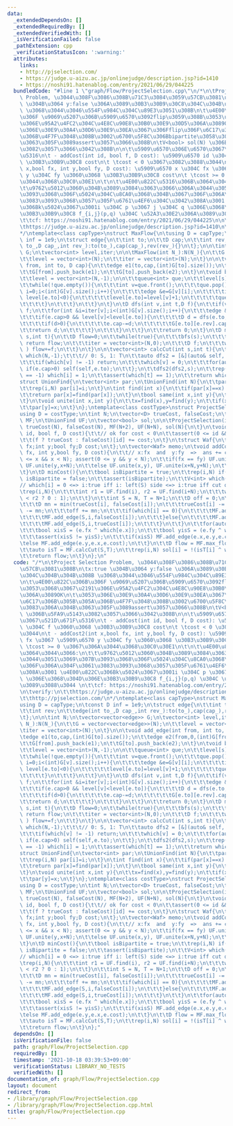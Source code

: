 ```yaml
---
data:
  _extendedDependsOn: []
  _extendedRequiredBy: []
  _extendedVerifiedWith: []
  _isVerificationFailed: false
  _pathExtension: cpp
  _verificationStatusIcon: ':warning:'
  attributes:
    links:
    - http://pjselection.com/
    - https://judge.u-aizu.ac.jp/onlinejudge/description.jsp?id=1410
    - https://noshi91.hatenablog.com/entry/2021/06/29/044225
  bundledCode: "#line 1 \"graph/Flow/ProjectSelection.cpp\"\n/*\n\tProject Selection\
    \ Problem, \u3044\u308F\u3086\u308B\u71C3\u3084\u3059\u57CB\u3081\u308B\n\tx:true\
    \ \u304B\u3064 y:false \u306A\u3089\u30B3\u30B9\u30C8\u304C\u304B\u304B\u308B\
    \ \u3068\u3044\u3046\u554F\u984C\u304C\u89E3\u3051\u308B\n\t\u4E00\u822C\u306B\
    \u306F \u9069\u5207\u306B\u5909\u6570\u3092flip\u3059\u308B\u3053\u3068\u3067\u2191\
    \u306E\u95A2\u4FC2\u304C\u4E8C\u90E8\u30B0\u30E9\u30D5\u306A\u3089OK\n\t\u3053\
    \u306E\u30E9\u30A4\u30D6\u30E9\u30EA\u3067\u306Fflip\u306F\u6C17\u306B\u305B\u305A\
    \u306B\u4F7F\u3048\u308B\u3002\u6700\u5F8C\u306Bbipartite\u3058\u3083\u306A\u304B\
    \u3063\u305F\u3089assert\u3057\u3066\u308B\n\tV<bool> sol(N) \u306B\u5FA9\u5143\
    \u3082\u3057\u3066\u3042\u308B\n\n\t\u5909\u6570\u306E\u6570\u3067\u521D\u671F\
    \u5316\n\t - addCost(int id, bool f, D cost): \u5909\u6570 id \u304C f \u3060\u3068\
    \ \u30B3\u30B9\u30C8 cost\n\t \tcost < 0 \u3067\u3082\u3088\u3044\n\t - addCost2(int\
    \ x,bool fx, int y,bool fy, D cost): \u5909\u6570 x \u304C fx \u3067 \u5909\u6570\
    \ y \u304C fy \u3060\u3068 \u30B3\u30B9\u30C8 cost\n\t \tcost >= 0 \u3067\u306A\
    \u3044\u3068\u30C0\u30E1\n\t\n\t\u4E00\u822C\u5316\u306B\u3064\u3044\u3066:\n\t\
    \t\u9762\u5012\u3060\u304B\u3089\u3084\u3063\u3066\u306A\u3044\u3051\u3069\u307B\
    \u3093\u3068\u306F\u5024\u304C\u8CA0\u3068\u304B\u3067\u306F\u306A\u304F\u3061\
    \u3083\u3093\u3068\u3057\u305F\u6761\u4EF6\u304C\u3042\u308A\u3001 \u4E00\u822C\
    \u306Bk\u5024\u3067\u3001i \u304C p \u3067 j \u304C q \u306E\u3068\u304D\u306E\
    \u30B3\u30B9\u30C8 f_{i,j}(p,q) \u304C \u52A3\u30E2\u306A\u3089\u3088\u3044 \n\
    \t\tcf: https://noshi91.hatenablog.com/entry/2021/06/29/044225\n\n\tverify:\n\t\
    \thttps://judge.u-aizu.ac.jp/onlinejudge/description.jsp?id=1410\n\t\thttp://pjselection.com/\n\
    */\ntemplate<class capType>\nstruct MaxFlow{\n\tusing D = capType;\n\tconst D\
    \ inf = 1e9;\n\tstruct edge{\n\t\tint to;\n\t\tD cap;\n\t\tint rev;\n\t\tedge(int\
    \ to_,D cap_,int rev_):to(to_),cap(cap_),rev(rev_){}\n\t};\n\n\tint N;\n\tvector<vector<edge>>\
    \ G;\n\tvector<int> level,iter;\n\n\tMaxFlow(int N_):N(N_){\n\t\tG = vector<vector<edge>>(N);\n\
    \t\tlevel = vector<int>(N);\n\t\titer = vector<int>(N);\n\t}\n\n\tvoid add_edge(int\
    \ from, int to, D cap){\n\t\tedge e1(to,cap,(int)G[to].size());\n\t\tedge e2(from,0,(int)G[from].size());\n\
    \t\tG[from].push_back(e1);\n\t\tG[to].push_back(e2);\n\t}\n\tvoid bfs(int s){\n\
    \t\tlevel = vector<int>(N,-1);\n\n\t\tqueue<int> que;\n\t\tlevel[s]=0;\n\t\tque.push(s);\n\
    \t\twhile(!que.empty()){\n\t\t\tint v=que.front();\n\t\t\tque.pop();\n\t\t\tfor(int\
    \ i=0;i<(int)G[v].size();i++){\n\t\t\t\tedge &e=G[v][i];\n\t\t\t\tif(e.cap>0 &&\
    \ level[e.to]<0){\n\t\t\t\t\tlevel[e.to]=level[v]+1;\n\t\t\t\t\tque.push(e.to);\n\
    \t\t\t\t}\n\t\t\t}\n\t\t}\n\t}\n\tD dfs(int v,int t,D f){\n\t\tif(v==t) return\
    \ f;\n\t\tfor(int &i=iter[v];i<(int)G[v].size();i++){\n\t\t\tedge &e=G[v][i];\n\
    \t\t\tif(e.cap>0 && level[v]<level[e.to]){\n\t\t\t\tD d = dfs(e.to,t,min(f,e.cap));\n\
    \t\t\t\tif(d>0){\n\t\t\t\t\te.cap-=d;\n\t\t\t\t\tG[e.to][e.rev].cap+=d;\n\t\t\t\
    \t\treturn d;\n\t\t\t\t}\n\t\t\t}\n\t\t}\n\t\treturn 0;\n\t}\n\tD max_flow(int\
    \ s,int t){\n\t\tD flow=0;\n\t\twhile(true){\n\t\t\tbfs(s);\n\t\t\tif(level[t]<0)\
    \ return flow;\n\t\t\titer = vector<int>(N,0);\n\t\t\tD f;\n\t\t\twhile( (f=dfs(s,t,inf))>0\
    \ ) flow+=f;\n\t\t}\n\t}\n\n\tvector<int> calcCut(int s,int t){\n\t\tvector<int>\
    \ which(N,-1);\t\t\t// 0: S, 1: T\n\t\tauto dfs2 = [&](auto& self, int v) -> void{\n\
    \t\t\tif(which[v] != -1) return;\n\t\t\twhich[v] = 0;\n\t\t\tfor(auto e: G[v])\
    \ if(e.cap>0) self(self,e.to);\n\t\t};\n\t\tdfs2(dfs2,s);\n\t\trep(i,N) if(which[i]\
    \ == -1) which[i] = 1;\n\t\tassert(which[t] == 1);\n\t\treturn which;\n\t}\n};\n\
    struct UnionFind{\n\tvector<int> par;\n\tUnionFind(int N){\n\t\tpar.assign(N,0);\n\
    \t\trep(i,N) par[i]=i;\n\t}\n\tint find(int x){\n\t\tif(par[x]==x) return x;\n\
    \t\treturn par[x]=find(par[x]);\n\t}\n\tbool same(int x,int y){\n\t\treturn find(x)==find(y);\n\
    \t}\n\tvoid unite(int x,int y){\n\t\tx=find(x),y=find(y);\n\t\tif(x==y) return;\n\
    \t\tpar[y]=x;\n\t}\n};\ntemplate<class costType>\nstruct ProjectSelection{\n\t\
    using D = costType;\n\tint N;\n\tvector<D> trueCost, falseCost;\n\tMaxFlow<D>\
    \ MF;\n\tUnionFind UF;\n\tvector<bool> sol;\n\n\tProjectSelection(int varnum):N(varnum),\
    \ trueCost(N), falseCost(N), MF(N+2), UF(N+N), sol(N){\n\t}\n\tvoid addCost(int\
    \ id, bool f, D cost){\t\t// ok for cost < 0\n\t\tassert(0 <= id && id < N);\n\
    \t\t(f ? trueCost : falseCost)[id] += cost;\n\t}\n\tstruct Waf{\n\t\tint x;bool\
    \ fx;int y;bool fy;D cost;\n\t};\n\tvector<Waf> memo;\n\tvoid addCost2(int x,bool\
    \ fx, int y,bool fy, D cost){\n\t\t// x:fx  and  y:fy  =>  ans += cost\n\t\tassert(0\
    \ <= x && x < N); assert(0 <= y && y < N);\n\t\tif(fx == fy) UF.unite(x,y+N),\
    \ UF.unite(y,x+N);\n\t\telse UF.unite(x,y), UF.unite(x+N,y+N);\n\t\tmemo.push_back({x,fx,y,fy,cost});\n\
    \t}\n\tD minCost(){\n\t\tbool isBipartite = true;\n\t\trep(i,N) if(UF.same(i,i+N))\
    \ isBipartite = false;\n\t\tassert(isBipartite);\n\t\tV<int> which(N,-1);\t\t\
    // which[i] = 0 <=> i:true iff i: left(S) side <=> i:true iff cut off i->T\n\t\
    \trep(i,N){\n\t\t\tint r1 = UF.find(i), r2 = UF.find(i+N);\n\t\t\twhich[i] = (r1\
    \ < r2 ? 0 : 1);\n\t\t}\n\t\tint S = N, T = N+1;\n\t\tD off = 0;\n\t\trep(i,N){\n\
    \t\t\tD mn = min(trueCost[i], falseCost[i]);\n\t\t\ttrueCost[i] -= mn, falseCost[i]\
    \ -= mn;\n\t\t\toff += mn;\n\t\t\tif(which[i] == 0){\n\t\t\t\tMF.add_edge(i,T,trueCost[i]);\n\
    \t\t\t\tMF.add_edge(S,i,falseCost[i]);\n\t\t\t}else{\n\t\t\t\tMF.add_edge(i,T,falseCost[i]);\n\
    \t\t\t\tMF.add_edge(S,i,trueCost[i]);\n\t\t\t}\n\t\t}\n\t\tfor(auto e: memo){\n\
    \t\t\tbool xisS = (e.fx ^ which[e.x]);\n\t\t\tbool yisS = (e.fy ^ which[e.y]);\n\
    \t\t\tassert(xisS != yisS);\n\t\t\tif(xisS) MF.add_edge(e.x,e.y,e.cost);\n\t\t\
    \telse MF.add_edge(e.y,e.x,e.cost);\n\t\t}\n\t\tD flow = MF.max_flow(S,T) + off;\n\
    \t\tauto isT = MF.calcCut(S,T);\n\t\trep(i,N) sol[i] = !(isT[i] ^ which[i]);\n\
    \t\treturn flow;\n\t}\n};\n"
  code: "/*\n\tProject Selection Problem, \u3044\u308F\u3086\u308B\u71C3\u3084\u3059\
    \u57CB\u3081\u308B\n\tx:true \u304B\u3064 y:false \u306A\u3089\u30B3\u30B9\u30C8\
    \u304C\u304B\u304B\u308B \u3068\u3044\u3046\u554F\u984C\u304C\u89E3\u3051\u308B\
    \n\t\u4E00\u822C\u306B\u306F \u9069\u5207\u306B\u5909\u6570\u3092flip\u3059\u308B\
    \u3053\u3068\u3067\u2191\u306E\u95A2\u4FC2\u304C\u4E8C\u90E8\u30B0\u30E9\u30D5\
    \u306A\u3089OK\n\t\u3053\u306E\u30E9\u30A4\u30D6\u30E9\u30EA\u3067\u306Fflip\u306F\
    \u6C17\u306B\u305B\u305A\u306B\u4F7F\u3048\u308B\u3002\u6700\u5F8C\u306Bbipartite\u3058\
    \u3083\u306A\u304B\u3063\u305F\u3089assert\u3057\u3066\u308B\n\tV<bool> sol(N)\
    \ \u306B\u5FA9\u5143\u3082\u3057\u3066\u3042\u308B\n\n\t\u5909\u6570\u306E\u6570\
    \u3067\u521D\u671F\u5316\n\t - addCost(int id, bool f, D cost): \u5909\u6570 id\
    \ \u304C f \u3060\u3068 \u30B3\u30B9\u30C8 cost\n\t \tcost < 0 \u3067\u3082\u3088\
    \u3044\n\t - addCost2(int x,bool fx, int y,bool fy, D cost): \u5909\u6570 x \u304C\
    \ fx \u3067 \u5909\u6570 y \u304C fy \u3060\u3068 \u30B3\u30B9\u30C8 cost\n\t\
    \ \tcost >= 0 \u3067\u306A\u3044\u3068\u30C0\u30E1\n\t\n\t\u4E00\u822C\u5316\u306B\
    \u3064\u3044\u3066:\n\t\t\u9762\u5012\u3060\u304B\u3089\u3084\u3063\u3066\u306A\
    \u3044\u3051\u3069\u307B\u3093\u3068\u306F\u5024\u304C\u8CA0\u3068\u304B\u3067\
    \u306F\u306A\u304F\u3061\u3083\u3093\u3068\u3057\u305F\u6761\u4EF6\u304C\u3042\
    \u308A\u3001 \u4E00\u822C\u306Bk\u5024\u3067\u3001i \u304C p \u3067 j \u304C q\
    \ \u306E\u3068\u304D\u306E\u30B3\u30B9\u30C8 f_{i,j}(p,q) \u304C \u52A3\u30E2\u306A\
    \u3089\u3088\u3044 \n\t\tcf: https://noshi91.hatenablog.com/entry/2021/06/29/044225\n\
    \n\tverify:\n\t\thttps://judge.u-aizu.ac.jp/onlinejudge/description.jsp?id=1410\n\
    \t\thttp://pjselection.com/\n*/\ntemplate<class capType>\nstruct MaxFlow{\n\t\
    using D = capType;\n\tconst D inf = 1e9;\n\tstruct edge{\n\t\tint to;\n\t\tD cap;\n\
    \t\tint rev;\n\t\tedge(int to_,D cap_,int rev_):to(to_),cap(cap_),rev(rev_){}\n\
    \t};\n\n\tint N;\n\tvector<vector<edge>> G;\n\tvector<int> level,iter;\n\n\tMaxFlow(int\
    \ N_):N(N_){\n\t\tG = vector<vector<edge>>(N);\n\t\tlevel = vector<int>(N);\n\t\
    \titer = vector<int>(N);\n\t}\n\n\tvoid add_edge(int from, int to, D cap){\n\t\
    \tedge e1(to,cap,(int)G[to].size());\n\t\tedge e2(from,0,(int)G[from].size());\n\
    \t\tG[from].push_back(e1);\n\t\tG[to].push_back(e2);\n\t}\n\tvoid bfs(int s){\n\
    \t\tlevel = vector<int>(N,-1);\n\n\t\tqueue<int> que;\n\t\tlevel[s]=0;\n\t\tque.push(s);\n\
    \t\twhile(!que.empty()){\n\t\t\tint v=que.front();\n\t\t\tque.pop();\n\t\t\tfor(int\
    \ i=0;i<(int)G[v].size();i++){\n\t\t\t\tedge &e=G[v][i];\n\t\t\t\tif(e.cap>0 &&\
    \ level[e.to]<0){\n\t\t\t\t\tlevel[e.to]=level[v]+1;\n\t\t\t\t\tque.push(e.to);\n\
    \t\t\t\t}\n\t\t\t}\n\t\t}\n\t}\n\tD dfs(int v,int t,D f){\n\t\tif(v==t) return\
    \ f;\n\t\tfor(int &i=iter[v];i<(int)G[v].size();i++){\n\t\t\tedge &e=G[v][i];\n\
    \t\t\tif(e.cap>0 && level[v]<level[e.to]){\n\t\t\t\tD d = dfs(e.to,t,min(f,e.cap));\n\
    \t\t\t\tif(d>0){\n\t\t\t\t\te.cap-=d;\n\t\t\t\t\tG[e.to][e.rev].cap+=d;\n\t\t\t\
    \t\treturn d;\n\t\t\t\t}\n\t\t\t}\n\t\t}\n\t\treturn 0;\n\t}\n\tD max_flow(int\
    \ s,int t){\n\t\tD flow=0;\n\t\twhile(true){\n\t\t\tbfs(s);\n\t\t\tif(level[t]<0)\
    \ return flow;\n\t\t\titer = vector<int>(N,0);\n\t\t\tD f;\n\t\t\twhile( (f=dfs(s,t,inf))>0\
    \ ) flow+=f;\n\t\t}\n\t}\n\n\tvector<int> calcCut(int s,int t){\n\t\tvector<int>\
    \ which(N,-1);\t\t\t// 0: S, 1: T\n\t\tauto dfs2 = [&](auto& self, int v) -> void{\n\
    \t\t\tif(which[v] != -1) return;\n\t\t\twhich[v] = 0;\n\t\t\tfor(auto e: G[v])\
    \ if(e.cap>0) self(self,e.to);\n\t\t};\n\t\tdfs2(dfs2,s);\n\t\trep(i,N) if(which[i]\
    \ == -1) which[i] = 1;\n\t\tassert(which[t] == 1);\n\t\treturn which;\n\t}\n};\n\
    struct UnionFind{\n\tvector<int> par;\n\tUnionFind(int N){\n\t\tpar.assign(N,0);\n\
    \t\trep(i,N) par[i]=i;\n\t}\n\tint find(int x){\n\t\tif(par[x]==x) return x;\n\
    \t\treturn par[x]=find(par[x]);\n\t}\n\tbool same(int x,int y){\n\t\treturn find(x)==find(y);\n\
    \t}\n\tvoid unite(int x,int y){\n\t\tx=find(x),y=find(y);\n\t\tif(x==y) return;\n\
    \t\tpar[y]=x;\n\t}\n};\ntemplate<class costType>\nstruct ProjectSelection{\n\t\
    using D = costType;\n\tint N;\n\tvector<D> trueCost, falseCost;\n\tMaxFlow<D>\
    \ MF;\n\tUnionFind UF;\n\tvector<bool> sol;\n\n\tProjectSelection(int varnum):N(varnum),\
    \ trueCost(N), falseCost(N), MF(N+2), UF(N+N), sol(N){\n\t}\n\tvoid addCost(int\
    \ id, bool f, D cost){\t\t// ok for cost < 0\n\t\tassert(0 <= id && id < N);\n\
    \t\t(f ? trueCost : falseCost)[id] += cost;\n\t}\n\tstruct Waf{\n\t\tint x;bool\
    \ fx;int y;bool fy;D cost;\n\t};\n\tvector<Waf> memo;\n\tvoid addCost2(int x,bool\
    \ fx, int y,bool fy, D cost){\n\t\t// x:fx  and  y:fy  =>  ans += cost\n\t\tassert(0\
    \ <= x && x < N); assert(0 <= y && y < N);\n\t\tif(fx == fy) UF.unite(x,y+N),\
    \ UF.unite(y,x+N);\n\t\telse UF.unite(x,y), UF.unite(x+N,y+N);\n\t\tmemo.push_back({x,fx,y,fy,cost});\n\
    \t}\n\tD minCost(){\n\t\tbool isBipartite = true;\n\t\trep(i,N) if(UF.same(i,i+N))\
    \ isBipartite = false;\n\t\tassert(isBipartite);\n\t\tV<int> which(N,-1);\t\t\
    // which[i] = 0 <=> i:true iff i: left(S) side <=> i:true iff cut off i->T\n\t\
    \trep(i,N){\n\t\t\tint r1 = UF.find(i), r2 = UF.find(i+N);\n\t\t\twhich[i] = (r1\
    \ < r2 ? 0 : 1);\n\t\t}\n\t\tint S = N, T = N+1;\n\t\tD off = 0;\n\t\trep(i,N){\n\
    \t\t\tD mn = min(trueCost[i], falseCost[i]);\n\t\t\ttrueCost[i] -= mn, falseCost[i]\
    \ -= mn;\n\t\t\toff += mn;\n\t\t\tif(which[i] == 0){\n\t\t\t\tMF.add_edge(i,T,trueCost[i]);\n\
    \t\t\t\tMF.add_edge(S,i,falseCost[i]);\n\t\t\t}else{\n\t\t\t\tMF.add_edge(i,T,falseCost[i]);\n\
    \t\t\t\tMF.add_edge(S,i,trueCost[i]);\n\t\t\t}\n\t\t}\n\t\tfor(auto e: memo){\n\
    \t\t\tbool xisS = (e.fx ^ which[e.x]);\n\t\t\tbool yisS = (e.fy ^ which[e.y]);\n\
    \t\t\tassert(xisS != yisS);\n\t\t\tif(xisS) MF.add_edge(e.x,e.y,e.cost);\n\t\t\
    \telse MF.add_edge(e.y,e.x,e.cost);\n\t\t}\n\t\tD flow = MF.max_flow(S,T) + off;\n\
    \t\tauto isT = MF.calcCut(S,T);\n\t\trep(i,N) sol[i] = !(isT[i] ^ which[i]);\n\
    \t\treturn flow;\n\t}\n};"
  dependsOn: []
  isVerificationFile: false
  path: graph/Flow/ProjectSelection.cpp
  requiredBy: []
  timestamp: '2021-10-18 03:39:53+09:00'
  verificationStatus: LIBRARY_NO_TESTS
  verifiedWith: []
documentation_of: graph/Flow/ProjectSelection.cpp
layout: document
redirect_from:
- /library/graph/Flow/ProjectSelection.cpp
- /library/graph/Flow/ProjectSelection.cpp.html
title: graph/Flow/ProjectSelection.cpp
---
```

